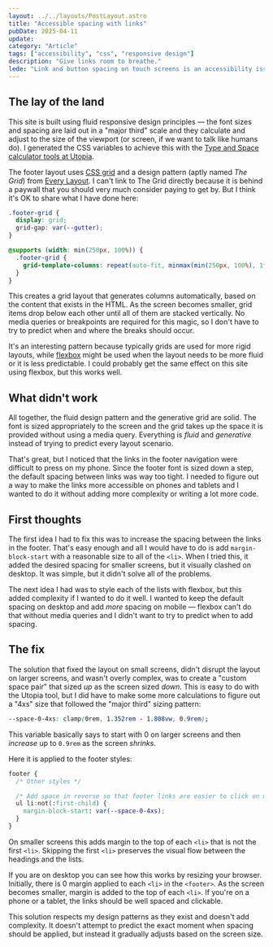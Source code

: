 ```yaml
---
layout: ../../layouts/PostLayout.astro
title: "Accessible spacing with links"
pubDate: 2025-04-11
update:
category: "Article"
tags: ["accessibility", "css", "responsive design"]
description: "Give links room to breathe."
lede: "Link and button spacing on touch screens is an accessibility issue. If we place links too close together some users may find it difficult to tap the right thing. I noticed the links in the footer on this site were very close on my phone, so here are some of the considerations I had and the solution I came up with to fix this."
---
```


## The lay of the land

This site is built using fluid responsive design principles — the font sizes and spacing are laid out in a "major third" scale and they calculate and adjust to the size of the viewport (or screen, if we want to talk like humans do). I generated the CSS variables to achieve this with the [Type and Space calculator tools at Utopia](https://utopia.fyi/type/calculator?c=320,18,1.25,1240,20,1.25,5,2,&s=0.75|0.5|0.25,1.5|2|3|4|6,s-l&g=s,l,xl,12).

The footer layout uses [CSS grid](https://css-tricks.com/snippets/css/complete-guide-grid/) and a design pattern (aptly named _The Grid_) from [Every Layout](https://every-layout.dev/). I can't link to The Grid directly because it is behind a paywall that you should very much consider paying to get by. But I think it's OK to share what I have done here:

```css
.footer-grid {
  display: grid;
  grid-gap: var(--gutter);
}

@supports (width: min(250px, 100%)) {
  .footer-grid {
    grid-template-columns: repeat(auto-fit, minmax(min(250px, 100%), 1fr));
  }
}
```

This creates a grid layout that generates columns automatically, based on the content that exists in the HTML. As the screen becomes smaller, grid items drop below each other until all of them are stacked vertically. No media queries or breakpoints are required for this magic, so I don't have to try to predict when and where the breaks should occur.

It's an interesting pattern because typically grids are used for more rigid layouts, while [flexbox](https://css-tricks.com/snippets/css/a-guide-to-flexbox/) might be used when the layout needs to be more fluid or it is less predictable. I could probably get the same effect on this site using flexbox, but this works well.

## What didn't work

All together, the fluid design pattern and the generative grid are solid. The font is sized appropriately to the screen and the grid takes up the space it is provided without using a media query. Everything is _fluid_ and _generative_ instead of trying to predict every layout scenario.

That's great, but I noticed that the links in the footer navigation were difficult to press on my phone. Since the footer font is sized down a step, the default spacing between links was way too tight. I needed to figure out a way to make the links more accessible on phones and tablets and I wanted to do it without adding more complexity or writing a lot more code.

## First thoughts

The first idea I had to fix this was to increase the spacing between the links in the footer. That's easy enough and all I would have to do is add `margin-block-start` with a reasonable size to all of the `<li>`. When I tried this, it added the desired spacing for smaller screens, but it visually clashed on desktop. It was simple, but it didn't solve all of the problems.

The next idea I had was to style each of the lists with flexbox, but this added complexity if I wanted to do it well. I wanted to keep the default spacing on desktop and add _more_ spacing on mobile — flexbox can't do that without media queries and I didn't want to try to predict when to add spacing.

## The fix

The solution that fixed the layout on small screens, didn't disrupt the layout on larger screens, and wasn't overly complex, was to create a "custom space pair" that sized _up_ as the screen sized _down_. This is easy to do with the Utopia tool, but I did have to make some more calculations to figure out a "4xs" size that followed the "major third" sizing pattern:

```css
--space-0-4xs: clamp(0rem, 1.352rem - 1.808vw, 0.9rem);
```

This variable basically says to start with 0 on larger screens and then _increase_ up to `0.9rem` as the screen _shrinks_.

Here it is applied to the footer styles:

```css
footer {
  /* Other styles */

  /* Add space in reverse so that footer links are easier to click on mobile */
  ul li:not(:first-child) {
    margin-block-start: var(--space-0-4xs);
  }
}
```

On smaller screens this adds margin to the top of each `<li>` that is not the first `<li>`. Skipping the first `<li>` preserves the visual flow between the headings and the lists.

If you are on desktop you can see how this works by resizing your browser. Initially, there is 0 margin applied to each `<li>` in the `<footer>`. As the screen becomes smaller, margin is added to the top of each `<li>`. If you're on a phone or a tablet, the links should be well spaced and clickable.

This solution respects my design patterns as they exist and doesn't add complexity. It doesn't attempt to predict the exact moment when spacing should be applied, but instead it gradually adjusts based on the screen size.
